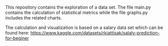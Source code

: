 This repository contains the exploration of a data set. The file main.py contains the calculation of statistical metrics while the file graphs.py includes the related charts.

The calculation and visualization is based on a salary data set which can be found here:
https://www.kaggle.com/datasets/rkiattisak/salaly-prediction-for-beginer
